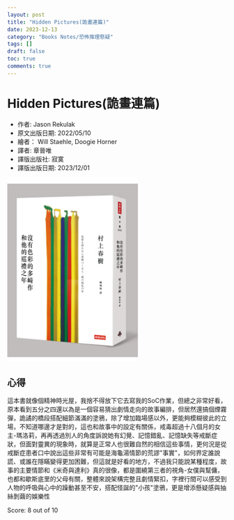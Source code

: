 ```yaml
---
layout: post
title: "Hidden Pictures(詭畫連篇)"
date: 2023-12-13
category: "Books Notes/恐怖推理懸疑"
tags: []
draft: false
toc: true
comments: true
---
```


# Hidden Pictures(詭畫連篇)
* 作者: Jason Rekulak
* 原文出版日期: 2022/05/10
* 繪者： Will Staehle, Doogie Horner
* 譯者: 章晉唯
* 譯版出版社: 寂寞
* 譯版出版日期: 2023/12/01

<img src="/assets/posts/沒有色彩的多崎作和他的巡禮之年.jpg" alt="" width="300"/>
<!-- more -->

## 心得
這本書就像個精神時光屋，我捨不得放下它去寫我的SoC作業，但總之非常好看，原本看到五分之四還以為是一個容易猜出劇情走向的故事編排，但居然還搞個煙霧彈，詭譎的橋段搭配細節滿滿的塗鴉，除了增加臨場感以外，更能夠模糊彼此的立場，不知道哪邊才是對的，這也和故事中的設定有關係，戒毒超過十八個月的女主-瑪洛莉，再再透過別人的角度訴說她有幻覺、記憶錯亂、記憶缺失等戒斷症狀，但面對靈異的現象時，就算是正常人也很難自然的相信這些事情，更何況是從戒斷症患者口中說出這些非常有可能是海龜湯情節的荒謬"事實"，如何界定誰說謊、或誰在隱瞞變得更加困難，但這就是好看的地方，不過我只能說某種程度，故事的主要情節和《米奇與達利》真的很像，都是圍繞第三者的視角-女僕與幫傭，也都和歇斯底里的父母有關，整體來說架構完整且劇情緊扣，字裡行間可以感受到人物的呼吸與心中的躁動甚至不安，搭配怪誕的"小孩"塗鴉，更是增添懸疑感與抽絲剝繭的娛樂性

Score: 8 out of 10